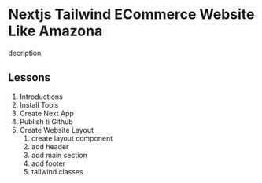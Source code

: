 # Nextjs Tailwind ECommerce Website Like Amazona

decription

## Lessons

1. Introductions
2. Install Tools
3. Create Next App
4. Publish ti Github
5. Create Website Layout
   1. create layout component
   2. add header
   3. add main section
   4. add footer
   5. tailwind classes
